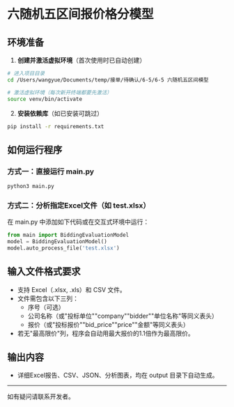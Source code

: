 # 六随机五区间报价格分模型

## 环境准备

1. **创建并激活虚拟环境**（首次使用时已自动创建）

```bash
# 进入项目目录
cd /Users/wangyue/Documents/temp/接单/待确认/6-5/6-5 六随机五区间模型

# 激活虚拟环境（每次新开终端都要先激活）
source venv/bin/activate
```

2. **安装依赖库**（如已安装可跳过）

```bash
pip install -r requirements.txt
```

## 如何运行程序

### 方式一：直接运行 main.py

```bash
python3 main.py
```

### 方式二：分析指定Excel文件（如 test.xlsx）

在 main.py 中添加如下代码或在交互式环境中运行：

```python
from main import BiddingEvaluationModel
model = BiddingEvaluationModel()
model.auto_process_file('test.xlsx')
```

## 输入文件格式要求

- 支持 Excel（.xlsx, .xls）和 CSV 文件。
- 文件需包含以下三列：
  - 序号（可选）
  - 公司名称（或"投标单位""company""bidder""单位名称"等同义表头）
  - 报价（或"投标报价""bid_price""price""金额"等同义表头）
- 若无"最高限价"列，程序会自动用最大报价的1.1倍作为最高限价。

## 输出内容

- 详细Excel报告、CSV、JSON、分析图表，均在 output 目录下自动生成。

---
如有疑问请联系开发者。 